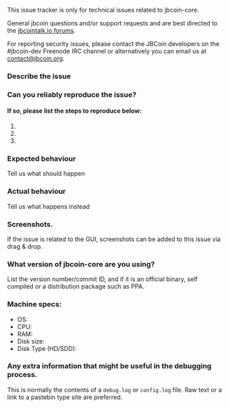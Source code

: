 <!--- Remove sections that do not apply -->

This issue tracker is only for technical issues related to jbcoin-core.

General jbcoin questions and/or support requests and are best directed to the [jbcointalk.io forums](https://jbcointalk.io/).

For reporting security issues, please contact the JBCoin developers on the #jbcoin-dev Freenode IRC channel or alternatively you can email us at contact@jbcoin.org.

### Describe the issue

### Can you reliably reproduce the issue?
#### If so, please list the steps to reproduce below:
1.
2.
3.

### Expected behaviour
Tell us what should happen

### Actual behaviour
Tell us what happens instead

### Screenshots.
If the issue is related to the GUI, screenshots can be added to this issue via drag & drop.

### What version of jbcoin-core are you using?
List the version number/commit ID, and if it is an official binary, self compiled or a distribution package such as PPA.

### Machine specs:
- OS:
- CPU:
- RAM:
- Disk size:
- Disk Type (HD/SDD):

### Any extra information that might be useful in the debugging process.
This is normally the contents of a `debug.log` or `config.log` file. Raw text or a link to a pastebin type site are preferred.
